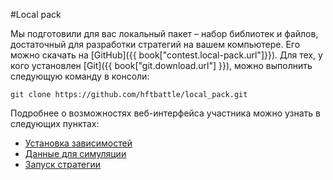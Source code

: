 #Local pack

Мы подготовили для вас локальный пакет – набор библиотек и файлов, достаточный для разработки стратегий на вашем компьютере. Его можно скачать на [GitHub]({{ book["contest.local-pack.url"]}}). Для тех, у кого установлен [Git]({{ book["git.download.url"] }}), можно выполнить следующую команду в консоли:
```
git clone https://github.com/hftbattle/local_pack.git
```

Подробнее о возможностях веб-интерфейса участника можно узнать в следующих пунктах:
  - [Установка зависимостей](requirements.md)
  - [Данные для симуляции](data.md)
  - [Запуск стратегии](run.md)